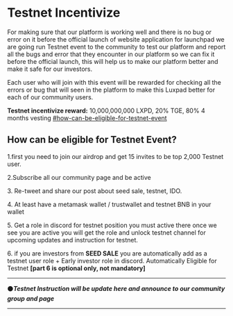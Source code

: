 # Testnet Incentivize

For making sure that our platform is working well and there is no bug or error on it before the official launch of website application for launchpad we are going run Testnet event to the community to test our platform and report all the bugs and error that they encounter in our platform so we can fix it before the official launch, this will help us to make our platform better and make it safe for our investors.

Each user who will join with this event will be rewarded for checking all the errors or bug that will seen in the platform to make this Luxpad better for each of our community users.

**Testnet incentivize reward:** 10,000,000,000 LXPD, 20% TGE, 80% 4 months vesting [#how-can-be-eligible-for-testnet-event](testnet-incentivize.md#how-can-be-eligible-for-testnet-event "mention")

## **How can be eligible for Testnet Event?**

1.first you need to join our airdrop and get 15 invites to be top 2,000 Testnet user.

2.Subscribe all our community page and be active

3\. Re-tweet and share our post about seed sale, testnet, IDO.

4\. At least have a metamask wallet / trustwallet and testnet BNB in your wallet

5\. Get a role in discord for testnet position you must active there once we see you are active you will get the role and unlock testnet channel for upcoming updates and instruction for testnet.

6\. if you are investors from **SEED SALE** you are automatically add as a testnet user role + Early investor role in discord. Automatically Eligible for Testnet **\[part 6 is optional only, not mandatory]**

****

⚫_**Testnet Instruction will be update here and announce to our community group and page**_

****
